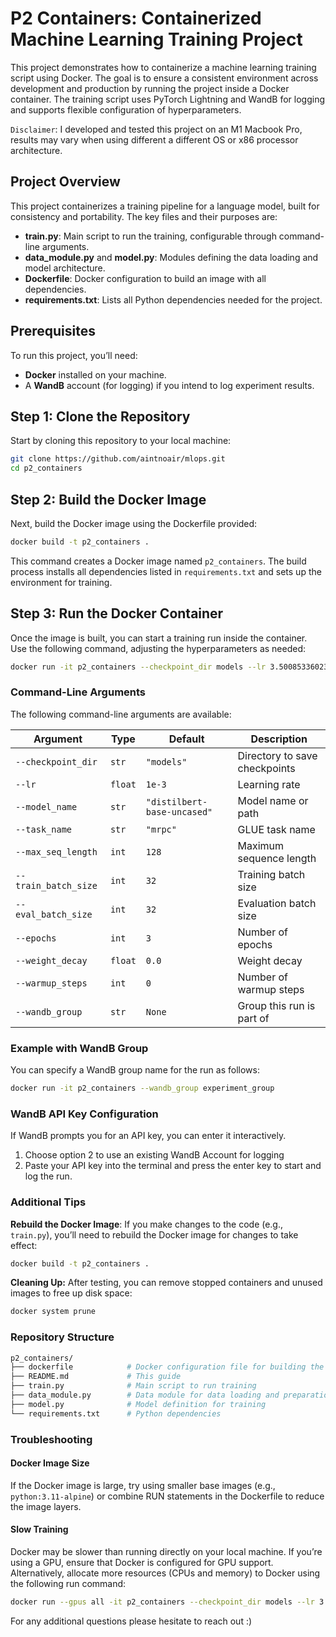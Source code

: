 # P2 Containers: Containerized Machine Learning Training Project

This project demonstrates how to containerize a machine learning training script using Docker. 
The goal is to ensure a consistent environment across development and production by running the 
project inside a Docker container. The training script uses PyTorch Lightning and WandB for logging 
and supports flexible configuration of hyperparameters.

`Disclaimer`: I developed and tested this project on an M1 Macbook Pro, results may vary when using different 
 a different OS or x86 processor architecture.

## Project Overview

This project containerizes a training pipeline for a language model, built for consistency and portability. 
The key files and their purposes are:
- **train.py**: Main script to run the training, configurable through command-line arguments.
- **data_module.py** and **model.py**: Modules defining the data loading and model architecture.
- **Dockerfile**: Docker configuration to build an image with all dependencies.
- **requirements.txt**: Lists all Python dependencies needed for the project.

## Prerequisites

To run this project, you’ll need:
- **Docker** installed on your machine.
- A **WandB** account (for logging) if you intend to log experiment results.

## Step 1: Clone the Repository

Start by cloning this repository to your local machine:

```bash
git clone https://github.com/aintnoair/mlops.git
cd p2_containers
```

## Step 2: Build the Docker Image
Next, build the Docker image using the Dockerfile provided:
```bash
docker build -t p2_containers .
```

This command creates a Docker image named `p2_containers`. The build process installs all dependencies 
listed in `requirements.txt` and sets up the environment for training.

## Step 3: Run the Docker Container
Once the image is built, you can start a training run inside the container. Use the following command, adjusting 
the hyperparameters as needed:

```bash
docker run -it p2_containers --checkpoint_dir models --lr 3.500853360234228e-5 --warmup_steps 85 --weight_decay 0.28973691202547286
```

### Command-Line Arguments
The following command-line arguments are available:

| Argument            | Type   | Default                     | Description                        |
|---------------------|--------|-----------------------------|------------------------------------|
| `--checkpoint_dir`  | `str`  | `"models"`                  | Directory to save checkpoints      |
| `--lr`              | `float`| `1e-3`                      | Learning rate                      |
| `--model_name`      | `str`  | `"distilbert-base-uncased"` | Model name or path              |
| `--task_name`       | `str`  | `"mrpc"`                    | GLUE task name                     |
| `--max_seq_length`  | `int`  | `128`                       | Maximum sequence length            |
| `--train_batch_size`| `int`  | `32`                        | Training batch size                |
| `--eval_batch_size` | `int`  | `32`                        | Evaluation batch size              |
| `--epochs`          | `int`  | `3`                         | Number of epochs                   |
| `--weight_decay`    | `float`| `0.0`                       | Weight decay                       |
| `--warmup_steps`    | `int`  | `0`                         | Number of warmup steps             |
| `--wandb_group`     | `str`  | `None`                      | Group this run is part of          |


### Example with WandB Group
You can specify a WandB group name for the run as follows:

```bash
docker run -it p2_containers --wandb_group experiment_group
```

### WandB API Key Configuration
If WandB prompts you for an API key, you can enter it interactively. 
1. Choose option 2 to use an existing WandB Account for logging
2. Paste your API key into the terminal and press the enter key to start and log the run. 

### Additional Tips
**Rebuild the Docker Image**: If you make changes to the code (e.g., `train.py`), you’ll need to
rebuild the Docker image for changes to take effect:

```bash
docker build -t p2_containers .
```

**Cleaning Up:** After testing, you can remove stopped containers and unused images to free up disk space:
```bash
docker system prune
```

### Repository Structure
```bash
p2_containers/
├── dockerfile            # Docker configuration file for building the image
├── README.md             # This guide
├── train.py              # Main script to run training
├── data_module.py        # Data module for data loading and preparation
├── model.py              # Model definition for training
└── requirements.txt      # Python dependencies
```

### Troubleshooting
#### Docker Image Size
If the Docker image is large, try using smaller base images (e.g., `python:3.11-alpine`) or combine RUN statements in 
the Dockerfile to reduce the image layers.

#### Slow Training
Docker may be slower than running directly on your local machine. If you’re using a GPU, ensure that Docker is 
configured for GPU support. Alternatively, allocate more resources (CPUs and memory) to Docker using the following run
command:
```bash
docker run --gpus all -it p2_containers --checkpoint_dir models --lr 3.500853360234228e-5 --warmup_steps 85 --weight_decay 0.28973691202547286
```

For any additional questions please hesitate to reach out :)

